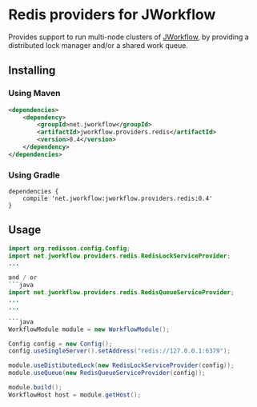 # Redis providers for JWorkflow

Provides support to run multi-node clusters of [JWorkflow](../README.md), by providing a distributed lock manager and/or a shared work queue.

## Installing

### Using Maven

```xml
<dependencies>
    <dependency>
        <groupId>net.jworkflow</groupId>
        <artifactId>jworkflow.providers.redis</artifactId>
        <version>0.4</version>
    </dependency>
</dependencies>
```

### Using Gradle

```Gradle
dependencies { 
    compile 'net.jworkflow:jworkflow.providers.redis:0.4'
}
```


## Usage

```java
import org.redisson.config.Config;
import net.jworkflow.providers.redis.RedisLockServiceProvider;
...

and / or
```java
import net.jworkflow.providers.redis.RedisQueueServiceProvider;
...
...

```java
WorkflowModule module = new WorkflowModule();

Config config = new Config();
config.useSingleServer().setAddress("redis://127.0.0.1:6379");

module.useDistibutedLock(new RedisLockServiceProvider(config));
module.useQueue(new RedisQueueServiceProvider(config));

module.build();
WorkflowHost host = module.getHost();

```
